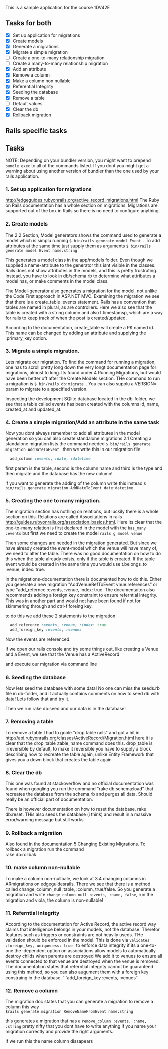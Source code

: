 This is a sample application for the course 1DV42E

## Tasks for both
- [X] Set up application for migrations
- [X] Create models
- [X] Generate a migrations
- [X] Migrate a simple migration
- [ ] Create a one-to-many relationship migration
- [ ] Create a many-to-many relationship migration
- [X] Add an attribute
- [X] Remove a column
- [X] Make a column non nullable
- [X] Referential Integrity
- [X] Seeding the database
- [X] Remove a table
- [ ] Default values
- [X] Clear the db
- [X] Rollback migration

## Rails specific tasks

## Tasks

NOTE: Depending on your bundler version, you might want to prepend ```bundle exec``` to all of the commands
listed. If you dont you might get a warning about using another version of bundler than the one used by your
rails application.

### 1. Set up application for migrations  
http://edgeguides.rubyonrails.org/active_record_migrations.html
The Ruby on Rails documentation has a whole section on migrations. 
Migrations are supported out of the box in Rails so there is no need to configure anything.

### 2. Create models
The 2.2 Section, Model generators shows the command used to generate a model which is simplu running
```$ bin/rails generate model Event ```. To add attributes at the same time just supply them as arguments
```$ bin/rails generate model Event name:string ```

This generates a model class in the app/models folder. Even though we supplied a name-attribute to the generator
this isnt visible in the classes. Rails does not show attributes in the models, and this is pretty frustrating.
Instead, you have to look in db/schema.rb to determine what attributes a model has, or make comments in the 
model class.

The Model-generator also generates a migration for the model, not unlike the Code First approach
in ASP.NET MVC. Examining the migration we see that there is a create_table :events statement. Rails
has a convention that tables are named in plural, as are controllers. Here we also see that the table is
created with a string column and also t.timestamsp, which are a way for rails to keep track of when
the post is created/updated.

According to the documentation, create_table will create a PK named id. This name can be changed by
adding an attribute and supplying the :primary_key option.

### 3. Migrate a simple migration.

Lets migrate our migration. To find the command for running a migration, one has to scroll pretty long 
down the very longt documentation page for migrations, almost to long. Its found under 4 Running Migrations,
but would have been better off after the Create Models section.
THe command to run a migration is ```$ bin/rails db:migrate ```. You can also supplu a VERSION= param to migrate
to a specified version. 

Inspecting the development SQlite database located in the db-folder, we see that a table called events
has been created with the columns id, name, created_at and updated_at.

### 4. Create a simple migration/Add an attribute in the same task
Now you dont always remember to add all attributes in the model generation so you can also create standalone migrations
2.1 Creating a standalone migration lists the command needed 
```$ bin/rails generate migration AddDateToEvent ```
then we write this in our migration file
```ruby
  add_column :events, :date, :datetime
```
first param is the table, second is the column name and third is the type
and then migrate and the database has the new column!

if you want to generate the adding of the column write this instead
```$ bin/rails generate migration AddDateToEvent date:datetime```

### 5. Creating the one to many migration.
The migration section has nothing on relations, but luckily there is a whole section on this.
Relations are called Associtations in rails http://guides.rubyonrails.org/association_basics.html.
Here its clear that the one-to-many relation is first declared in the model with the 
```has_many :events```
but first we need to create the model
```rails g model venue```

Then some changes are needed in the migration generated. But since we have already created the event-model
which the venue will have many of, we need to alter the table. There was no good documentation on how
to do this when the table already exists, only if the table is created. If the table event would be created
in the same time you would use t.belongs_to :venue, index: true. 

In the migrations-documentation there is documented how to do this.
Either you generate a new migration "AddVenueRefToEvent vnue:references" or
type "add_refernce :events, :venue, index: true.
The documentaiton also recommends adding a foreign key constraint to ensure referntial integrity.
This was in another part and would not have been found if not for skimmering through and ctrl-f foreing key.

to do this we add these 2 statements to the migration
```ruby
  add_reference :events, :venue, :index: true
  add_foreign_key :events, :venues
```

Now the events are referenced. 

If we open our rails console and try some things out, like creating a
Venue and a Event, we see that the Venue has a ActiveRecord 

and execute our migration via command line


### 6. Seeding the database
Now lets seed the database with some data!
No one can miss the seeds.rb file in db-folder, and it actually contains comments on how to seed db with data!
Lets follow that and try it.

Then we run rake db:seed and our data is in the database!

### 7. Removing a table
To remove a table I had to goole "drop table rails" and got a hit in 
http://api.rubyonrails.org/classes/ActiveRecord/Migration.html
here it is clear that the drop_table :table_name command does this.
drop_table is irreversible by default, to make it reversible you have to supply a block
describing how to recreate the table again, unlike Entity Framework that gives you 
a down block that creates the table again


### 8. Clear the db
This one was found at stackoverflow and no official documentation was found when googling
you run the command "rake db:schema:load" that recreates the database from the schema.rb and purges 
all data. Should really be an official part of documentation.

There is however documentation on how to reset the database, rake db:reset. THis also seeds the database (i think)
and result in a massive error/warning message but still works.

### 9. Rollback a migration
Also found in the documentation 5 Changing Existing Migrations.
To rollback a migration run the command  
rake db:rollbak

### 10. make column non-nullable
To make a column non-nullbale, we look at 3.4 changing columns in ARmigrations on edgeguidesrails.
There we see that there is a method called change_column_null :table, :column, true/false.
So you generate a migration and write ```change_column_null :events, :name, false```, run the
migration and viola, the column is non-nullable!

### 11. Referntial integrity
According to the documentation for Active Record, the active record way claims that intelligence belongs
in your models, not the database. Therefor features such as triggers or constraints are not heavily useds.
THe validation should be enforced in the model.
This is done via 
```validates :foreign_key, uniqueness: true ``` to enforce data integrity if its a one-to-one 
the :dependent option on associations allow models to automatically destroy childs when parents are destroyed
We add it to venues to ensure all events connected to that venue are destroyed when the venue is removed.
The documentation states that referntial integrity cannot be guaranteed using this method, so you can 
also augument them with a foreign key constraing in the database.
```add_foreign_key :events, :venues``

### 12. Remove a column
The migration doc states that you can generate a migration to remove a column this way  
```$rails generate migration RemoveNameFromEvent name:string```

this generates a migration that has a 
```remove_column :events, :name, :string```
pretty nifty that you dont have to write anything if you name your migration correctly and
provide the right arguments.

If we run this the name column dissapears











